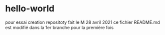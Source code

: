 # hello-world
pour essai creation repositoty
fait le M 28 avril 2021
ce fichier README.md est modifié dans la 1er branche pour la première fois

